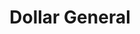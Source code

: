 ---
title: "Dollar General"
url: /simpsonville/dollar-general-west-georgia-road/
shop: Kramladen
---